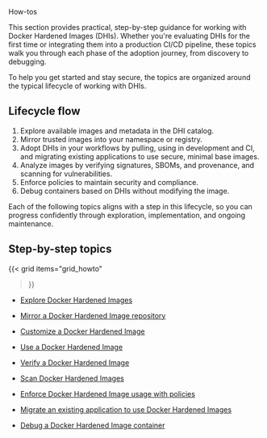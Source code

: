 How-tos


This section provides practical, step-by-step guidance for working with Docker
Hardened Images (DHIs). Whether you're evaluating DHIs for the first time or
integrating them into a production CI/CD pipeline, these topics walk you
through each phase of the adoption journey, from discovery to debugging.

To help you get started and stay secure, the topics are organized around the
typical lifecycle of working with DHIs.

## Lifecycle flow

1. Explore available images and metadata in the DHI catalog.
2. Mirror trusted images into your namespace or registry.
3. Adopt DHIs in your workflows by pulling, using in development and CI, and
   migrating existing applications to use secure, minimal base images.
4. Analyze images by verifying signatures, SBOMs, and provenance, and scanning
   for vulnerabilities.
5. Enforce policies to maintain security and compliance.
6. Debug containers based on DHIs without modifying the image.

Each of the following topics aligns with a step in this lifecycle, so you can progress
confidently through exploration, implementation, and ongoing maintenance.

## Step-by-step topics

{{< grid
  items="grid_howto"
>}}


- [Explore Docker Hardened Images](https://docs.docker.com/dhi/how-to/explore/)

- [Mirror a Docker Hardened Image repository](https://docs.docker.com/dhi/how-to/mirror/)

- [Customize a Docker Hardened Image](https://docs.docker.com/dhi/how-to/customize/)

- [Use a Docker Hardened Image](https://docs.docker.com/dhi/how-to/use/)

- [Verify a Docker Hardened Image](https://docs.docker.com/dhi/how-to/verify/)

- [Scan Docker Hardened Images](https://docs.docker.com/dhi/how-to/scan/)

- [Enforce Docker Hardened Image usage with policies](https://docs.docker.com/dhi/how-to/policies/)

- [Migrate an existing application to use Docker Hardened Images](https://docs.docker.com/dhi/how-to/migrate/)

- [Debug a Docker Hardened Image container](https://docs.docker.com/dhi/how-to/debug/)
